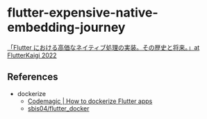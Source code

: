 # flutter-expensive-native-embedding-journey

[「Flutter における高価なネイティブ処理の実装。その歴史と将来。」at FlutterKaigi 2022](https://fortee.jp/flutterkaigi-2022/proposal/d6a2b41c-e765-4d5f-845d-9290148cd880)

## References

- dockerize
  - [Codemagic | How to dockerize Flutter apps](https://blog.codemagic.io/how-to-dockerize-flutter-apps/)
  - [sbis04/flutter_docker](https://github.com/sbis04/flutter_docker)

